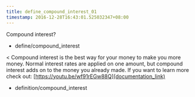 ```yaml
---
title: define_compound_interest_01
timestamp: 2016-12-28T16:43:01.525032347+08:00
---
```


Compound interest?
* define/compound_interest

< Compound interest is the best way for your money to make you more money. Normal interest rates are applied on one amount, but compound interest adds on to the money you already made. If you want to learn more check out: [https://youtu.be/wf91rEGw88Q](documentation_link)
* definition/compound_interest
